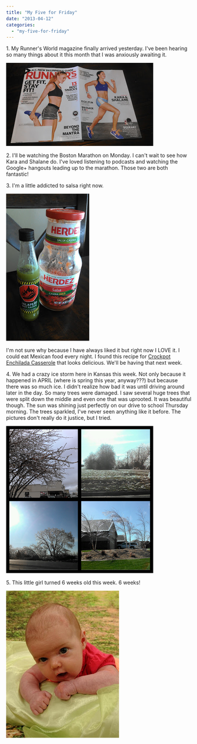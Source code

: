 ```yaml
---
title: "My Five for Friday"
date: "2013-04-12"
categories: 
  - "my-five-for-friday"
---
```


1\. My Runner's World magazine finally arrived yesterday. I've been hearing so many things about it this month that I was anxiously awaiting it.   
  

[![](images/IMAG0600.jpg)](http://amotherspace.net/wp-content/uploads/2013/04/IMAG06001.jpg)

  
2\. I'll be watching the Boston Marathon on Monday. I can't wait to see how Kara and Shalane do. I've loved listening to podcasts and watching the Google+ hangouts leading up to the marathon. Those two are both fantastic!  
  
3\. I'm a little addicted to salsa right now.  
  

[![](images/IMAG0599.jpg)](http://amotherspace.net/wp-content/uploads/2013/04/IMAG05991.jpg)

  
I'm not sure why because I have always liked it but right now I LOVE it. I could eat Mexican food every night. I found this recipe for [Crockpot Enchilada Casserole](http://www.theleangreenbean.com/crockpot-enchilada-casserole/) that looks delicious. We'll be having that next week.  
  
4\. We had a crazy ice storm here in Kansas this week. Not only because it happened in APRIL (where is spring this year, anyway???) but because there was so much ice. I didn't realize how bad it was until driving around later in the day. So many trees were damaged. I saw several huge trees that were split down the middle and even one that was uprooted. It was beautiful though. The sun was shining just perfectly on our drive to school Thursday morning. The trees sparkled, I've never seen anything like it before. The pictures don't really do it justice, but I tried.  
  

[![](images/export.png)](http://amotherspace.net/wp-content/uploads/2013/04/export1.png)

  
5\. This little girl turned 6 weeks old this week. 6 weeks!  
  

[![](images/10C.jpg)](http://amotherspace.net/wp-content/uploads/2013/04/10C1.jpg)
